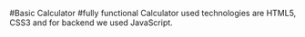 #Basic Calculator
#fully functional Calculator used technologies are HTML5, CSS3 and for backend we used JavaScript. 
